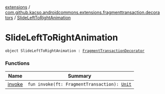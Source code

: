 [extensions](../../index.md) / [com.github.kacso.androidcommons.extensions.fragmenttransaction.decorators](../index.md) / [SlideLeftToRightAnimation](./index.md)

# SlideLeftToRightAnimation

`object SlideLeftToRightAnimation : `[`FragmentTransactionDecorator`](../../com.github.kacso.androidcommons.extensions/-fragment-transaction-decorator.md)

### Functions

| Name | Summary |
|---|---|
| [invoke](invoke.md) | `fun invoke(ft: FragmentTransaction): `[`Unit`](https://kotlinlang.org/api/latest/jvm/stdlib/kotlin/-unit/index.html) |
